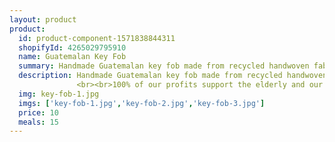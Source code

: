 ```yaml
---
layout: product
product:
  id: product-component-1571838844311
  shopifyId: 4265029795910
  name: Guatemalan Key Fob
  summary: Handmade Guatemalan key fob made from recycled handwoven fabric
  description: Handmade Guatemalan key fob made from recycled handwoven fabric. All fobs feature a metal closure as well as a key ring. The strap is made from recycled traditional shirts called “huipils” that are bought locally from families in need. The bags are then sewn by another family in need in Santa María de Jesús, Guatemala. All fobs are handmade, multicolored, and one of a kind. 
               <br><br>100% of our profits support the elderly and our programs at Cosechando Felicidad Inc. including our feeding program for the elderly. 
  img: key-fob-1.jpg
  imgs: ['key-fob-1.jpg','key-fob-2.jpg','key-fob-3.jpg']
  price: 10
  meals: 15
---
```

